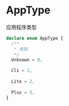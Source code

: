 # AppType

应用程序类型

```ts
declare enum AppType {
  /**
   * 未知
   */
  Unknown = 0,

  Cli = 1,
  
  Lite = 2,
  
  Plus = 3,
}
```
